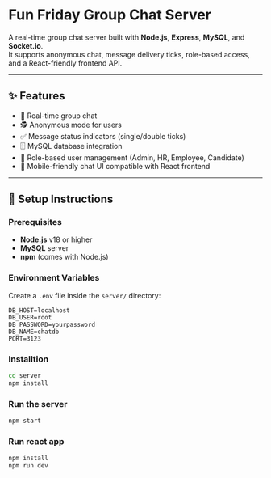 # Fun Friday Group Chat Server

A real-time group chat server built with **Node.js**, **Express**, **MySQL**, and **Socket.io**.  
It supports anonymous chat, message delivery ticks, role-based access, and a React-friendly frontend API.

---

## ✨ Features

- 💬 Real-time group chat
- 🕵️ Anonymous mode for users
- ✅ Message status indicators (single/double ticks)
- 🗄️ MySQL database integration
- 👥 Role-based user management (Admin, HR, Employee, Candidate)
- 📱 Mobile-friendly chat UI compatible with React frontend

---

## 🚀 Setup Instructions

### Prerequisites

- **Node.js** v18 or higher  
- **MySQL** server  
- **npm** (comes with Node.js)  

### Environment Variables

Create a `.env` file inside the `server/` directory:

```env
DB_HOST=localhost
DB_USER=root
DB_PASSWORD=yourpassword
DB_NAME=chatdb
PORT=3123
```

### Installtion
```bash
cd server
npm install
```

### Run the server
```bash
npm start
```

### Run react app
```bash
npm install
npm run dev
```
